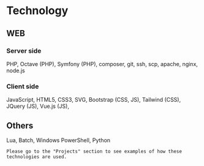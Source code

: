 # Technology
## WEB
### Server side
PHP, Octave (PHP), Symfony (PHP), composer, git, ssh, scp, apache, nginx, node.js
### Client side
JavaScript, HTML5, CSS3, SVG, Bootstrap (CSS, JS), Tailwind (CSS), JQuery (JS), Vue.js (JS), 
## Others
Lua, Batch, Windows PowerShell, Python

```
Please go to the "Projects" section to see examples of how these technologies are used.
```
